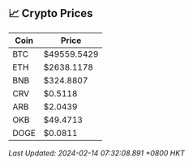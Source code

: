 ## 📈 Crypto Prices

| Coin | Price |
| ---- | ----- |
| BTC | $49559.5429 |
| ETH | $2638.1178 |
| BNB | $324.8807 |
| CRV | $0.5118 |
| ARB | $2.0439 |
| OKB | $49.4713 |
| DOGE | $0.0811 |

_Last Updated: 2024-02-14 07:32:08.891 +0800 HKT_